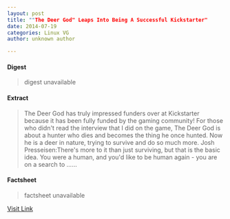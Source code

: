 ```yaml
---
layout: post
title: ""The Deer God" Leaps Into Being A Successful Kickstarter"
date: 2014-07-19
categories: Linux VG
author: unknown author

---
```



#### Digest
>digest unavailable

#### Extract
>The Deer God has truly impressed funders over at Kickstarter because it has been fully funded by the gaming community! For those who didn't read the interview that I did on the game, The Deer God is about a hunter who dies and becomes the thing he once hunted. Now he is a deer in nature, trying to survive and do so much more. Josh Presseisen:There's more to it than just surviving, but that is the basic idea. You were a human, and you'd like to be human again - you are on a search to ......

#### Factsheet
>factsheet unavailable

[Visit Link](http://www.gameskinny.com/1z9u5/the-deer-god-leaps-into-being-a-successful-kickstarter)


